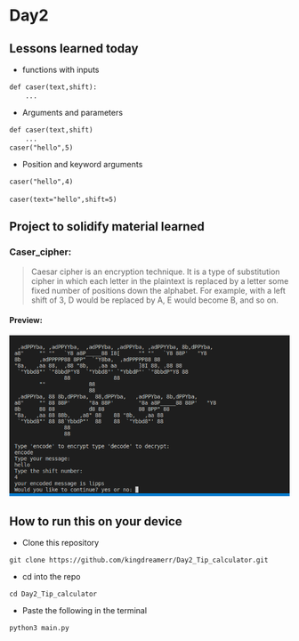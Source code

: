 # Day2

## Lessons learned today

- functions with inputs
```
def caser(text,shift):
    ...
```
- Arguments and parameters
```
def caser(text,shift)
    ...
caser("hello",5)
```
- Position and keyword arguments
```
caser("hello",4)

caser(text="hello",shift=5)
```

## Project to solidify material learned 

### Caser_cipher:
> Caesar cipher is an encryption technique. It is a type of substitution cipher in which each letter in the plaintext is replaced by a letter some fixed number of positions down the alphabet. For example, with a left shift of 3, D would be replaced by A, E would become B, and so on.

#### Preview:

![caser cipher](./caser2.png)


## How to run this on your device

- Clone this repository
```
git clone https://github.com/kingdreamerr/Day2_Tip_calculator.git
```
- cd into the repo
```
cd Day2_Tip_calculator
```

- Paste the following in the terminal 
```
python3 main.py
```